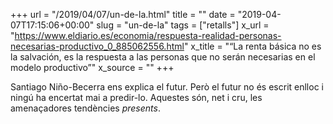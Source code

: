 +++
url = "/2019/04/07/un-de-la.html"
title = ""
date = "2019-04-07T17:15:06+00:00"
slug = "un-de-la"
tags = ["retalls"]
x_url = "https://www.eldiario.es/economia/respuesta-realidad-personas-necesarias-productivo_0_885062556.html"
x_title = "“La renta básica no es la salvación, es la respuesta a las personas que no serán necesarias en el modelo productivo”"
x_source = ""
+++

Santiago Niño-Becerra ens explica el futur. Però el futur no és escrit enlloc i ningú ha encertat mai a predir-lo. Aquestes són, net i cru, les amenaçadores tendències *presents*.

